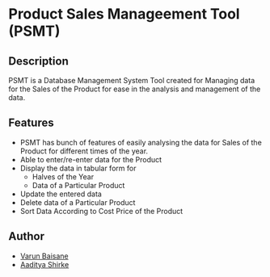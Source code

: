 # Product Sales Manageement Tool (PSMT)

## Description
PSMT is a Database Management System Tool created for Managing data for the Sales of the Product for ease in the analysis and management of the data.

## Features
- PSMT has bunch of features of easily analysing the data for Sales of the Product for different times of the year.
- Able to enter/re-enter data for the Product
- Display the data in tabular form for
    - Halves of the Year
    - Data of a Particular Product
- Update the entered data
- Delete data of a Particular Product
- Sort Data According to Cost Price of the Product
<!--
## Screenshots

### Data Entry

![Entered Data]()
-->
## Author
- [Varun Baisane](https://www.linkedin.com/in/varunbaisane/)
- [Aaditya Shirke](https://github.com/KingCoder01)
